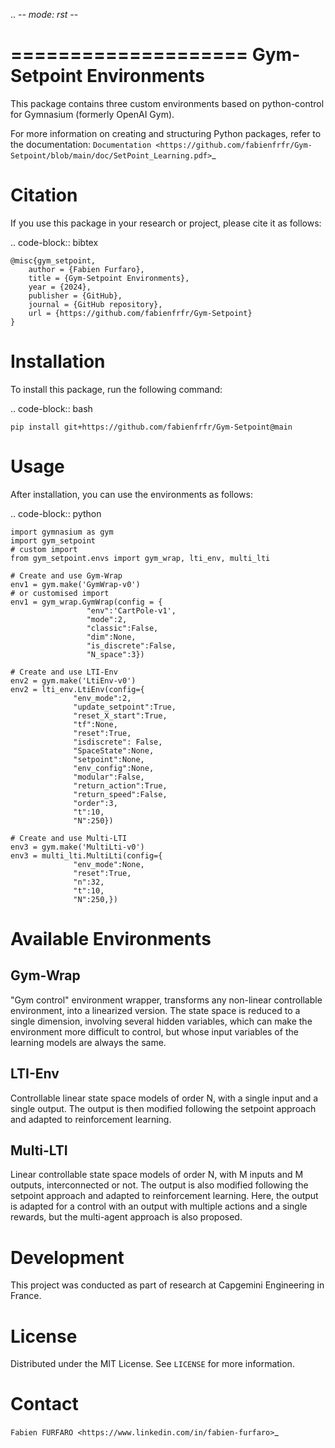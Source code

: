 .. -*- mode: rst -*-

====================
Gym-Setpoint Environments
====================

This package contains three custom environments based on python-control for Gymnasium (formerly OpenAI Gym).

For more information on creating and structuring Python packages, refer to the documentation:
`Documentation <https://github.com/fabienfrfr/Gym-Setpoint/blob/main/doc/SetPoint_Learning.pdf>`_

Citation
========

If you use this package in your research or project, please cite it as follows:

.. code-block:: bibtex

    @misc{gym_setpoint,
        author = {Fabien Furfaro},
        title = {Gym-Setpoint Environments},
        year = {2024},
        publisher = {GitHub},
        journal = {GitHub repository},
        url = {https://github.com/fabienfrfr/Gym-Setpoint}
    }

Installation
============

To install this package, run the following command:

.. code-block:: bash

    pip install git+https://github.com/fabienfrfr/Gym-Setpoint@main

Usage
=====

After installation, you can use the environments as follows:

.. code-block:: python

    import gymnasium as gym
    import gym_setpoint
    # custom import
    from gym_setpoint.envs import gym_wrap, lti_env, multi_lti

    # Create and use Gym-Wrap
    env1 = gym.make('GymWrap-v0')
    # or customised import
    env1 = gym_wrap.GymWrap(config = {
                     "env":'CartPole-v1',
                     "mode":2,
                     "classic":False,
                     "dim":None,
                     "is_discrete":False,
                     "N_space":3})
    
    # Create and use LTI-Env
    env2 = gym.make('LtiEnv-v0')
    env2 = lti_env.LtiEnv(config={
                  "env_mode":2,
                  "update_setpoint":True,
                  "reset_X_start":True,
                  "tf":None,
                  "reset":True,
                  "isdiscrete": False,
                  "SpaceState":None,
                  "setpoint":None,
                  "env_config":None,
                  "modular":False,
                  "return_action":True,
                  "return_speed":False,
                  "order":3,
                  "t":10,
                  "N":250})
    
    # Create and use Multi-LTI
    env3 = gym.make('MultiLti-v0')
    env3 = multi_lti.MultiLti(config={
                  "env_mode":None,
                  "reset":True,
                  "n":32,
                  "t":10,
                  "N":250,})

Available Environments
======================

Gym-Wrap
------

"Gym control" environment wrapper, transforms any non-linear controllable environment, into a linearized version. The state space is reduced to a single dimension, involving several hidden variables, which can make the environment more difficult to control, but whose input variables of the learning models are always the same.

LTI-Env
------

Controllable linear state space models of order N, with a single input and a single output. The output is then modified following the setpoint approach and adapted to reinforcement learning.


Multi-LTI
------

Linear controllable state space models of order N, with M inputs and M outputs, interconnected or not. The output is also modified following the setpoint approach and adapted to reinforcement learning. Here, the output is adapted for a control with an output with multiple actions and a single rewards, but the multi-agent approach is also proposed.


Development
===========

This project was conducted as part of research at Capgemini Engineering in France.

License
=======

Distributed under the MIT License. See `LICENSE` for more information.

Contact
=======

`Fabien FURFARO <https://www.linkedin.com/in/fabien-furfaro>`_

